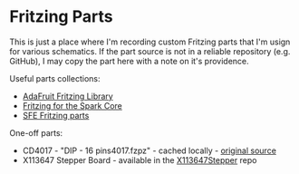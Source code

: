 # Fritzing Parts

This is just a place where I'm recording custom Fritzing parts that I'm usign for various schematics.
If the part source is not in a reliable repository (e.g. GitHub), I may copy the part here with a note on it's providence.

Useful parts collections:

* [AdaFruit Fritzing Library](https://github.com/adafruit/Fritzing-Library)
* [Fritzing for the Spark Core](https://github.com/technobly/SparkCore-Fritzing)
* [SFE Fritzing parts](https://github.com/sparkfun/Fritzing_Parts)


One-off parts:

* CD4017 - "DIP - 16 pins4017.fzpz" - cached locally - [original source](https://code.google.com/p/fritzing/issues/detail?id=875#c526)
* X113647 Stepper Board - available in the [X113647Stepper](https://github.com/tardate/X113647Stepper) repo

